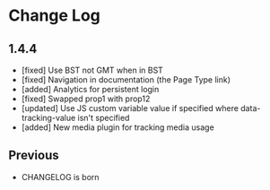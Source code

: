 # Change Log

## 1.4.4

 * [fixed] Use BST not GMT when in BST
 * [fixed] Navigation in documentation (the Page Type link)
 * [added] Analytics for persistent login
 * [fixed] Swapped prop1 with prop12
 * [updated] Use JS custom variable value if specified where data-tracking-value isn't specified
 * [added] New media plugin for tracking media usage

## Previous

 * CHANGELOG is born
